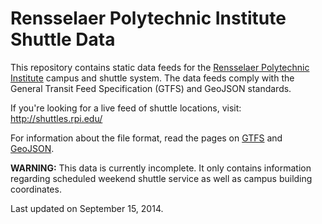 Rensselaer Polytechnic Institute Shuttle Data
=============================================

This repository contains static data feeds for the [Rensselaer Polytechnic Institute](http://rpi.edu) campus and shuttle system.  The data feeds comply with the General Transit Feed Specification (GTFS) and GeoJSON standards.

If you're looking for a live feed of shuttle locations, visit:
http://shuttles.rpi.edu/

For information about the file format, read the pages on [GTFS](https://developers.google.com/transit/gtfs/) and [GeoJSON](http://geojson.org/).

**WARNING:** This data is currently incomplete.  It only contains information regarding scheduled weekend shuttle service as well as campus building coordinates.

Last updated on September 15, 2014.
